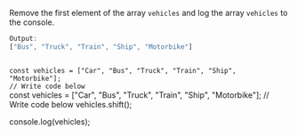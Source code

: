 Remove the first element of
the array `vehicles`
and
log the array `vehicles` to
the console.

```js
Output:
["Bus", "Truck", "Train", "Ship", "Motorbike"]
```
<codeblock language="javascript" type="exercise" testMode="fixedInput">
<code>
const vehicles = ["Car", "Bus", "Truck", "Train", "Ship", "Motorbike"];
// Write code below
</code>

<solution>
const vehicles = ["Car", "Bus", "Truck", "Train", "Ship", "Motorbike"];
// Write code below
vehicles.shift();

console.log(vehicles);
</solution>
</codeblock>
